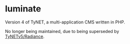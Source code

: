 luminate
========

Version 4 of TyNET, a multi-application CMS written in PHP.

No longer being maintained, due to being superseded by [TyNETv5/Radiance](https://shinmera.com/project/radiance).

